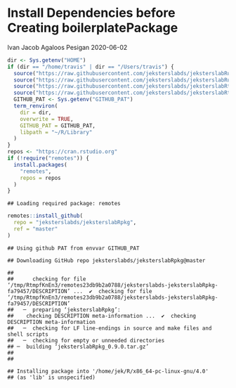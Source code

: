 Install Dependencies before Creating boilerplatePackage
================
Ivan Jacob Agaloos Pesigan
2020-06-02

``` r
dir <- Sys.getenv("HOME")
if (dir == "/home/travis" | dir == "/Users/travis") {
  source("https://raw.githubusercontent.com/jeksterslabds/jeksterslabRutils/master/R/util_txt2file.R")
  source("https://raw.githubusercontent.com/jeksterslabds/jeksterslabRutils/master/R/util_os.R")
  source("https://raw.githubusercontent.com/jeksterslabds/jeksterslabRterm/master/R/term_user_lib.R")
  source("https://raw.githubusercontent.com/jeksterslabds/jeksterslabRterm/master/R/term_renviron.R")
  GITHUB_PAT <- Sys.getenv("GITHUB_PAT")
  term_renviron(
    dir = dir,
    overwrite = TRUE,
    GITHUB_PAT = GITHUB_PAT,
    libpath = "~/R/Library"
  )
}
repos <- "https://cran.rstudio.org"
if (!require("remotes")) {
  install.packages(
    "remotes",
    repos = repos
  )
}
```

    ## Loading required package: remotes

``` r
remotes::install_github(
  repo = "jeksterslabds/jeksterslabRpkg",
  ref = "master"
)
```

    ## Using github PAT from envvar GITHUB_PAT

    ## Downloading GitHub repo jeksterslabds/jeksterslabRpkg@master

    ## 
    ##      checking for file ‘/tmp/RtmpfKnEn3/remotes23db9b2a0788/jeksterslabds-jeksterslabRpkg-fa79457/DESCRIPTION’ ...  ✔  checking for file ‘/tmp/RtmpfKnEn3/remotes23db9b2a0788/jeksterslabds-jeksterslabRpkg-fa79457/DESCRIPTION’
    ##   ─  preparing ‘jeksterslabRpkg’:
    ##    checking DESCRIPTION meta-information ...  ✔  checking DESCRIPTION meta-information
    ##   ─  checking for LF line-endings in source and make files and shell scripts
    ##   ─  checking for empty or unneeded directories
    ## ─  building ‘jeksterslabRpkg_0.9.0.tar.gz’
    ##      
    ## 

    ## Installing package into '/home/jek/R/x86_64-pc-linux-gnu/4.0'
    ## (as 'lib' is unspecified)
